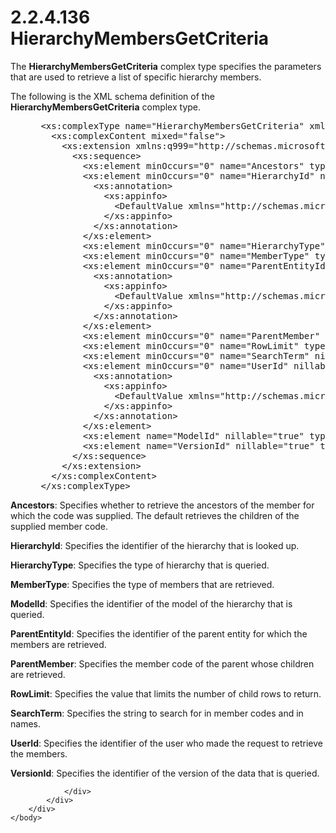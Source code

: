 <html dir="LTR" xmlns:mshelp="http://msdn.microsoft.com/mshelp" xmlns:ddue="http://ddue.schemas.microsoft.com/authoring/2003/5" xmlns:xlink="http://www.w3.org/1999/xlink" xmlns:tool="http://www.microsoft.com/tooltip">
    <head>
        <meta http-equiv="Content-Type" content="text/html; CHARSET=utf-8"></meta>
        <meta name="save" content="history"></meta>
        <title>2.2.4.136 HierarchyMembersGetCriteria</title>
        <xml>
            <mshelp:toctitle title="2.2.4.136 HierarchyMembersGetCriteria"></mshelp:toctitle>
            <mshelp:rltitle title="[MS-SSMDSWS-15]: HierarchyMembersGetCriteria"></mshelp:rltitle>
            <mshelp:keyword index="A" term="9637ff66-45ae-41b0-ac49-255bdadcffad"></mshelp:keyword>
            <mshelp:attr name="DCSext.ContentType" value="open specification"></mshelp:attr>
            <mshelp:attr name="AssetID" value="9637ff66-45ae-41b0-ac49-255bdadcffad"></mshelp:attr>
            <mshelp:attr name="TopicType" value="kbRef"></mshelp:attr>
            <mshelp:attr name="DCSext.Title" value="[MS-SSMDSWS-15]: HierarchyMembersGetCriteria" />
        </xml>
    </head>
    <body>
        <div id="header">
            <h1 class="heading">2.2.4.136 HierarchyMembersGetCriteria</h1>
        </div>
        <div id="mainSection">
            <div id="mainBody">
                <div id="allHistory" class="saveHistory"></div>
                <div id="sectionSection0" class="section" name="collapseableSection">
                    

<p>The <b>HierarchyMembersGetCriteria</b> complex type
specifies the parameters that are used to retrieve a list of specific hierarchy
members.</p>

<p>The following is the XML schema definition of the <b>HierarchyMembersGetCriteria</b>
complex type.</p>

<dl>
<dd>
<div><pre> &lt;xs:complexType name=&quot;HierarchyMembersGetCriteria&quot; xmlns:xs=&quot;http://www.w3.org/2001/XMLSchema&quot;&gt;
   &lt;xs:complexContent mixed=&quot;false&quot;&gt;
     &lt;xs:extension xmlns:q999=&quot;http://schemas.microsoft.com/sqlserver/masterdataservices/2009/09&quot; base=&quot;q999:DataContractBase&quot;&gt;
       &lt;xs:sequence&gt;
         &lt;xs:element minOccurs=&quot;0&quot; name=&quot;Ancestors&quot; type=&quot;xs:boolean&quot; /&gt;
         &lt;xs:element minOccurs=&quot;0&quot; name=&quot;HierarchyId&quot; nillable=&quot;true&quot; type=&quot;q999:Identifier&quot;&gt;
           &lt;xs:annotation&gt;
             &lt;xs:appinfo&gt;
               &lt;DefaultValue xmlns=&quot;http://schemas.microsoft.com/2003/10/Serialization/&quot; EmitDefaultValue=&quot;false&quot; /&gt;
             &lt;/xs:appinfo&gt;
           &lt;/xs:annotation&gt;
         &lt;/xs:element&gt;
         &lt;xs:element minOccurs=&quot;0&quot; name=&quot;HierarchyType&quot; type=&quot;q999:HierarchyType&quot; /&gt;
         &lt;xs:element minOccurs=&quot;0&quot; name=&quot;MemberType&quot; type=&quot;xs:int&quot; /&gt;
         &lt;xs:element minOccurs=&quot;0&quot; name=&quot;ParentEntityId&quot; nillable=&quot;true&quot; type=&quot;q999:Identifier&quot;&gt;
           &lt;xs:annotation&gt;
             &lt;xs:appinfo&gt;
               &lt;DefaultValue xmlns=&quot;http://schemas.microsoft.com/2003/10/Serialization/&quot; EmitDefaultValue=&quot;false&quot; /&gt;
             &lt;/xs:appinfo&gt;
           &lt;/xs:annotation&gt;
         &lt;/xs:element&gt;
         &lt;xs:element minOccurs=&quot;0&quot; name=&quot;ParentMember&quot; nillable=&quot;true&quot; type=&quot;xs:string&quot; /&gt;
         &lt;xs:element minOccurs=&quot;0&quot; name=&quot;RowLimit&quot; type=&quot;xs:int&quot; /&gt;
         &lt;xs:element minOccurs=&quot;0&quot; name=&quot;SearchTerm&quot; nillable=&quot;true&quot; type=&quot;xs:string&quot; /&gt;
         &lt;xs:element minOccurs=&quot;0&quot; name=&quot;UserId&quot; nillable=&quot;true&quot; type=&quot;q999:Identifier&quot;&gt;
           &lt;xs:annotation&gt;
             &lt;xs:appinfo&gt;
               &lt;DefaultValue xmlns=&quot;http://schemas.microsoft.com/2003/10/Serialization/&quot; EmitDefaultValue=&quot;false&quot; /&gt;
             &lt;/xs:appinfo&gt;
           &lt;/xs:annotation&gt;
         &lt;/xs:element&gt;
         &lt;xs:element name=&quot;ModelId&quot; nillable=&quot;true&quot; type=&quot;q999:Identifier&quot; /&gt;
         &lt;xs:element name=&quot;VersionId&quot; nillable=&quot;true&quot; type=&quot;q999:Identifier&quot; /&gt;
       &lt;/xs:sequence&gt;
     &lt;/xs:extension&gt;
   &lt;/xs:complexContent&gt;
 &lt;/xs:complexType&gt;
</pre></div>
</dd></dl>

<p><b>Ancestors</b>: Specifies whether to retrieve the
ancestors of the member for which the code was supplied. The default retrieves
the children of the supplied member code.</p>

<p><b>HierarchyId</b>: Specifies the identifier of the
hierarchy that is looked up.</p>

<p><b>HierarchyType</b>: Specifies the type of hierarchy
that is queried.</p>

<p><b>MemberType</b>: Specifies the type of members that
are retrieved.</p>

<p><b>ModelId</b>: Specifies the identifier of the model
of the hierarchy that is queried.</p>

<p><b>ParentEntityId</b>: Specifies the identifier of
the parent entity for which the members are retrieved.</p>

<p><b>ParentMember</b>: Specifies the member code of the
parent whose children are retrieved.</p>

<p><b>RowLimit</b>: Specifies the value that limits the
number of child rows to return.</p>

<p><b>SearchTerm</b>: Specifies the string to search for
in member codes and in names.</p>

<p><b>UserId</b>: Specifies the identifier of the user
who made the request to retrieve the members.</p>

<p><b>VersionId</b>: Specifies the identifier of the
version of the data that is queried.</p>


                </div>
            </div>
        </div>
    </body>
</html>